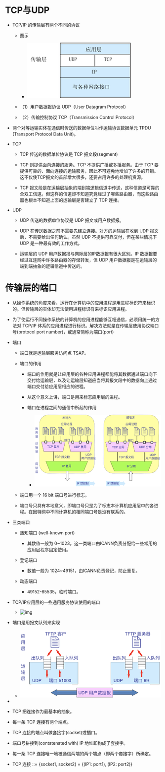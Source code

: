 # TCP与UDP

- TCP/IP 的传输层有两个不同的协议

  - 图示
    - ![img](https://raw.githubusercontent.com/DaiDuncan/PicUploader/main/img3/20210530093640.jpeg)

  - （1）用户数据报协议 UDP（User Datagram Protocol）

  - （2）传输控制协议 TCP（Transmission Control Protocol）

- 两个对等运输实体在通信时传送的数据单位叫作运输协议数据单元 TPDU (Transport Protocol Data Unit)。

- TCP

  - TCP 传送的数据单位协议是 TCP 报文段(segment)

  - TCP 则提供面向连接的服务。TCP 不提供广播或多播服务。由于 TCP 要提供可靠的、面向连接的运输服务，因此不可避免地增加了许多的开销。这不仅使TCP报文的首部增大很多，还要占用许多的处理机资源。

  - TCP 报文段是在运输层抽象的端到端逻辑信道中传送，这种信道是可靠的全双工信道。但这样的信道却不知道究竟经过了哪些路由器，而这些路由器也根本不知道上面的运输层是否建立了 TCP 连接。

- UDP

  - UDP 传送的数据单位协议是 UDP 报文或用户数据报。

  - UDP 在传送数据之前不需要先建立连接。对方的运输层在收到 UDP 报文后，不需要给出任何确认。虽然 UDP 不提供可靠交付，但在某些情况下 UDP 是一种最有效的工作方式。

  - 运输层的 UDP 用户数据报与网际层的IP数据报有很大区别。IP 数据报要经过互连网中许多路由器的存储转发，但 UDP 用户数据报是在运输层的端到端抽象的逻辑信道中传送的。





# 传输层的端口

- 从操作系统的角度来看，运行在计算机中的应用进程是用进程标识符来标识的。但传输层的实体却无法使用进程标识符来标识应用进程。

- 为了使运行不同操作系统的计算机的应用进程能够互相通信，必须用统一的方法对 TCP/IP 体系的应用进程进行标识。解决方法就是在传输层使用协议端口号(protocol port number)，或通常简称为端口(port)

- 端口

  - 端口就是运输层服务访问点 TSAP。

  - 端口的作用

    - 端口的作用就是让应用层的各种应用进程都能将其数据通过端口向下交付给运输层，以及让运输层知道应当将其报文段中的数据向上通过端口交付给应用层相应的进程。

    - 从这个意义上讲，端口是用来标志应用层的进程。

    - 端口在进程之间的通信中所起的作用
      - ![img](https://raw.githubusercontent.com/DaiDuncan/PicUploader/main/img3/20210530093648.jpeg)

  - 端口用一个 16 bit 端口号进行标志。

  - 端口号只具有本地意义，即端口号只是为了标志本计算机应用层中的各进程。在因特网中不同计算机的相同端口号是没有联系的。

- 三类端口 

  - 熟知端口 (well-known port)
    - 其数值一般为 0~1023。这一类端口由ICANN负责分配给一些常用的应用层程序固定使用。

  - 登记端口
    - 数值一般为 1024~49151，由ICANN负责登记，防止重复。

  - 动态端口
    - 49152-65535，临时端口。

- TCP/IP应用层的一些通用服务协议使用的端口
  - ![img](https://api2.mubu.com/v3/document_image/be58b2b4-c44a-4d18-bc2a-f6824e2538c0-4644403.jpg)

- 端口是用报文队列来实现 
  - ![img](https://raw.githubusercontent.com/DaiDuncan/PicUploader/main/img3/20210530093701.jpeg)

- 

- TCP 把连接作为最基本的抽象。

- 每一条 TCP 连接有两个端点。

- TCP 连接的端点叫做套接字(socket)或插口。

- 端口号拼接到(contatenated with) IP 地址即构成了套接字。

- 每一条 TCP 连接唯一地被通信两端的两个端点（即两个套接字）所确定。

- TCP 连接 ::= {socket1, socket2} = {(IP1: port1), (IP2: port2)} 